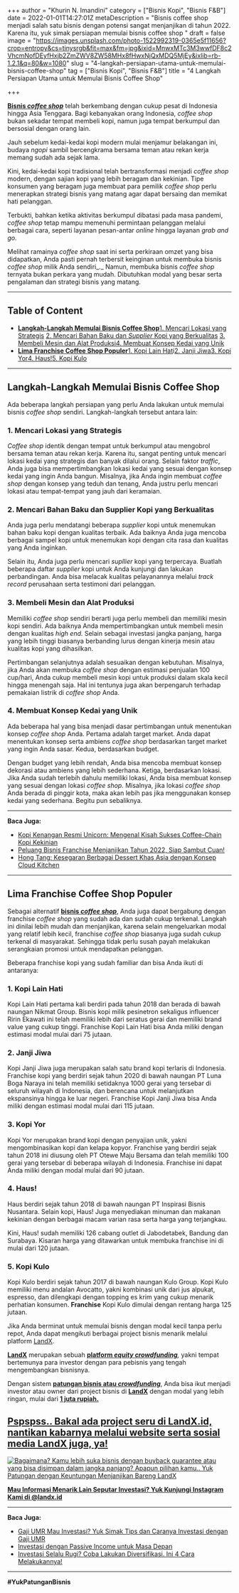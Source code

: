 +++
author = "Khurin N. Imandini"
category = ["Bisnis Kopi", "Bisnis F&B"]
date = 2022-01-01T14:27:01Z
metaDescription = "Bisnis coffee shop menjadi salah satu bisnis dengan potensi sangat menjanjikan di tahun 2022. Karena itu, yuk simak persiapan memulai bisnis coffee shop "
draft = false
image = "https://images.unsplash.com/photo-1522992319-0365e5f11656?crop=entropy&cs=tinysrgb&fit=max&fm=jpg&ixid=MnwxMTc3M3wwfDF8c2VhcmNofDEyfHxjb2ZmZWV8ZW58MHx8fHwxNjQxMDQ5MjEy&ixlib=rb-1.2.1&q=80&w=1080"
slug = "4-langkah-persiapan-utama-untuk-memulai-bisnis-coffee-shop"
tag = ["Bisnis Kopi", "Bisnis F&B"]
title = "4 Langkah Persiapan Utama untuk Memulai Bisnis Coffee Shop"

+++


**[Bisnis _coffee shop_](https://landx.id/project/)** telah berkembang dengan cukup pesat di Indonesia hingga Asia Tenggara. Bagi kebanyakan orang Indonesia, _coffee shop_ bukan sekadar tempat membeli kopi, namun juga tempat berkumpul dan bersosial dengan orang lain.

Jauh sebelum kedai-kedai kopi modern mulai menjamur belakangan ini, budaya _ngopi_ sambil bercengkrama bersama teman atau rekan kerja memang sudah ada sejak lama.

Kini, kedai-kedai kopi tradisional telah bertransformasi menjadi _coffee shop_ modern, dengan sajian kopi yang lebih beragam dan kekinian. Tipe konsumen yang beragam juga membuat para pemilik _coffee shop_ perlu menerapkan strategi bisnis yang matang agar dapat bersaing dan memikat hati pelanggan.

Terbukti, bahkan ketika aktivitas berkumpul dibatasi pada masa pandemi, _coffee shop_ tetap mampu memenuhi permintaan pelanggan melalui berbagai cara, seperti layanan pesan-antar _online_ hingga layanan _grab and go._

Melihat ramainya _coffee shop_ saat ini serta perkiraan omzet yang bisa didapatkan, Anda pasti pernah terbersit keinginan untuk membuka bisnis _coffee shop_ milik Anda sendiri_._ Namun, membuka bisnis _coffee shop_ ternyata bukan perkara yang mudah. Dibutuhkan modal yang besar serta pengalaman dan strategi bisnis yang matang.

---

## Table of Content

* **[Langkah-Langkah Memulai Bisnis Coffee Shop](https://landx.id/blog/4-langkah-persiapan-utama-untuk-memulai-bisnis-coffee-shop/#langkah-langkah-memulai-bisnis-coffee-shop)**[1. Mencari Lokasi yang Strategis](#1-mencari-lokasi-yang-strategis) [2. Mencari Bahan Baku dan _Supplier_ Kopi yang Berkualitas](#2-mencari-bahan-baku-dan-supplier-kopi-yang-berkualitas) [3. Membeli Mesin dan Alat Produksi](#3-membeli-mesin-dan-alat-produksi)[4. Membuat Konsep Kedai yang Unik](#4-membuat-konsep-keda-yang-unik)
* [**Lima Franchise Coffee Shop Populer**](#lima-franchise-coffee-shop-populer)[1. Kopi Lain Hat](#1-kopi-lain-hati)i[2. Janji Jiwa](#2-janji-jiwa)[3. Kopi Yor](#3-kopi-yor)[4. Haus!](#4-haus)[5. Kopi Kulo](#5-kopi-kulo)

---

## Langkah-Langkah Memulai Bisnis Coffee Shop

Ada beberapa langkah persiapan yang perlu Anda lakukan untuk memulai bisnis _coffee shop_ sendiri. Langkah-langkah tersebut antara lain:

### 1. Mencari Lokasi yang Strategis

_Coffee shop_ identik dengan tempat untuk berkumpul atau mengobrol bersama teman atau rekan kerja. Karena itu, sangat penting untuk mencari lokasi kedai yang strategis dan banyak dilalui orang. Selain faktor _traffic_, Anda juga bisa mempertimbangkan lokasi kedai yang sesuai dengan konsep kedai yang ingin Anda bangun. Misalnya, jika Anda ingin membuat _coffee shop_ dengan konsep yang teduh dan tenang, Anda justru perlu mencari lokasi atau tempat-tempat yang jauh dari keramaian.

### 2. Mencari Bahan Baku dan Supplier Kopi yang Berkualitas

Anda juga perlu mendatangi beberapa _supplier_ kopi untuk menemukan bahan baku kopi dengan kualitas terbaik. Ada baiknya Anda juga mencoba berbagai sampel kopi untuk menemukan kopi dengan cita rasa dan kualitas yang Anda inginkan.

Selain itu, Anda juga perlu mencari _supllier_ kopi yang terpercaya. Buatlah beberapa daftar _supplier_ kopi untuk Anda kunjungi dan lakukan perbandingan. Anda bisa melacak kualitas pelayanannya melalui _track record_ perusahaan serta testimoni dari pelanggan.

### 3. Membeli Mesin dan Alat Produksi

Memiliki _coffee shop_ sendiri berarti juga perlu membeli dan memiliki mesin kopi sendiri. Ada baiknya Anda mempertimbangkan untuk membeli mesin dengan kualitas _high end._ Selain sebagai investasi jangka panjang, harga yang lebih tinggi biasanya berbanding lurus dengan kinerja mesin atau kualitas kopi yang dihasilkan.

Pertimbangan selanjutnya adalah sesuaikan dengan kebutuhan. Misalnya, jika Anda akan membuka _coffee shop_ dengan estimasi penjualan 100 cup/hari, Anda cukup membeli mesin kopi untuk produksi dalam skala kecil hingga menengah saja. Hal ini tentunya juga akan berpengaruh terhadap pemakaian listrik di _coffee shop_ Anda.

### 4. Membuat Konsep Kedai yang Unik

Ada beberapa hal yang bisa menjadi dasar pertimbangan untuk menentukan konsep _coffee shop_ Anda. Pertama adalah target market. Anda dapat menentukan konsep serta ambiens _coffee shop_ berdasarkan target market yang ingin Anda sasar. Kedua, berdasarkan budget.

Dengan budget yang lebih rendah, Anda bisa mencoba membuat konsep dekorasi atau ambiens yang lebih sederhana. Ketiga, berdasarkan lokasi. Jika Anda sudah terlebih dahulu memiliki lokasi, Anda bisa membuat konsep yang sesuai dengan lokasi _coffee shop._ Misalnya, jika lokasi _coffee shop_ Anda berada di pinggir kota, maka akan lebih pas jika menggunakan konsep kedai yang sederhana. Begitu pun sebaliknya.

---

**Baca Juga:**

* [Kopi Kenangan Resmi Unicorn: Mengenal Kisah Sukses Coffee-Chain Kopi Kekinian](https://landx.id/blog/kopi-kenangan-unicorn-mengenal-kisah-sukses-coffee-chain-kopi-kekinian/)
* [Peluang Bisnis Franchise Menjanjikan Tahun 2022, Siap Sambut Cuan!](https://landx.id/blog/peluang-bisnis-franchise-terbaik-di-tahun-2022/)
* [Hong Tang: Kesegaran Berbagai Dessert Khas Asia dengan Konsep Cloud Kitchen](https://landx.id/blog/hong-tang-dengan-berbagai-menu-dessert-oriental-khas-taiwan-dan-hongkong/)

---

## Lima Franchise Coffee Shop Populer

Sebagai alternatif **[bisnis _coffee shop_](https://landx.id/project/)**, Anda juga dapat bergabung dengan franchise _coffee shop_ yang sudah ada dan sudah cukup terkenal. Langkah ini dinilai lebih mudah dan menjanjikan, karena selain mengeluarkan modal yang relatif lebih kecil, franchise _coffee shop_ biasanya juga sudah cukup terkenal di masyarakat. Sehingga tidak perlu susah payah melakukan serangkaian promosi untuk mendapatkan pelanggan.

Beberapa franchise kopi yang sudah familiar dan bisa Anda ikuti di antaranya:

### 1. Kopi Lain Hati

Kopi Lain Hati pertama kali berdiri pada tahun 2018 dan berada di bawah naungan Nikmat Group. Bisnis kopi milik pesinetron sekaligus influencer Ririn Ekawati ini telah memiliki lebih dari seratus gerai dan memiliki brand value yang cukup tinggi. Franchise Kopi Lain Hati bisa Anda miliki dengan estimasi modal mulai dari 75 jutaan.

### 2. Janji Jiwa

Kopi Janji Jiwa juga merupakan salah satu brand kopi terlaris di Indonesia. Franchise kopi yang berdiri sejak tahun 2020 di bawah naungan PT Luna Boga Naraya ini telah memiliki setidaknya 1000 gerai yang tersebar di seluruh wilayah di Indonesia, dan berencana untuk melanjutkan ekspansinya hingga ke luar negeri. Franchise Kopi Janji Jiwa bisa Anda miliki dengan estimasi modal mulai dari 115 jutaan.

### 3. Kopi Yor

Kopi Yor merupakan brand kopi dengan penyajian unik, yakni mengombinasikan kopi dan kelapa kopyor. Franchise yang berdiri sejak tahun 2018 ini diusung oleh PT Otewe Maju Bersama dan telah memiliki 100 gerai yang tersebar di beberapa wilayah di Indonesia. Franchise ini dapat Anda miliki dengan modal mulai dari 90  jutaan.

### 4. Haus!

Haus berdiri sejak tahun 2018  di bawah naungan PT Inspirasi Bisnis Nusantara. Selain kopi, Haus! Juga menyediakan minuman dan makanan kekinian dengan berbagai macam varian rasa serta harga yang terjangkau.

Kini, Haus! sudah memiliki 126 cabang outlet di Jabodetabek, Bandung dan Surabaya. Kisaran harga yang ditawarkan untuk membuka franchise ini di mulai dari 120 jutaan.

### 5. Kopi Kulo

Kopi Kulo berdiri sejak tahun 2017 di bawah naungan Kulo Group. Kopi Kulo memiliki menu andalan Avocatto, yakni kombinasi unik dari jus alpukat, espresso, dan dilengkapi dengan topping es krim yang cukup menarik perhatian konsumen. **Franchise** Kopi Kulo dimulai dengan rentang harga 125 jutaan.

Jika Anda berminat untuk memulai bisnis dengan modal kecil tanpa perlu repot, Anda dapat mengikuti berbagai project bisnis menarik melalui platform [LandX](https://landx.id/).

**[LandX](https://landx.id/project/)** merupakan sebuah **[platform _equity crowdfunding_](https://landx.id/project/)**_,_ yakni tempat bertemunya para investor dengan para pebisnis yang tengah mengembangkan bisnisnya.

Dengan sistem **[patungan bisnis atau _crowdfunding_](https://landx.id/project/)**, Anda bisa ikut menjadi investor atau owner dari project bisnis di [**LandX**](https://landx.id/project/) dengan modal yang lebih ringan, mulai dari [**1 juta rupiah.**](https://landx.id/project/)

## [Pspspss.. Bakal ada project seru di LandX.id, nantikan kabarnya melalui website serta sosial media LandX juga, ya!](https://landx.id/project/)

[![Bagaimana? Kamu lebih suka bisnis dengan buyback guarantee atau yang bisa disimpan dalam jangka panjang? Apapun pilihan kamu.. Yuk Patungan  dengan Keuntungan Menjanjikan Bareng LandX](https://accountgram-production.sfo2.cdn.digitaloceanspaces.com/landx_ghost/2021/10/Equity-Crowdfunding-di-Indonesia-1--3.png)](http://landx.id/project/)

**[Mau Informasi Menarik Lain Seputar Investasi? Yuk Kunjungi Instagram Kami di @landx.id](https://www.instagram.com/landx.id/?utm_medium=copy_link)**

---

**Baca Juga:**

* [Gaji UMR Mau Investasi? Yuk Simak Tips dan Caranya Investasi dengan Gaji UMR](https://landx.id/blog/cara-investasi-dengan-gaji-umr/)
* [Investasi dengan Passive Income untuk Masa Depan](https://landx.id/blog/investasi-dengan-passive-income-untuk-masa-depan/)
* [Investasi Selalu Rugi? Coba Lakukan Diversifikasi. Ini 4 Cara Melakukannya!](https://landx.id/blog/arti-penting-diversifikasi-dalam-investasi/)

---

**#YukPatunganBisnis**

